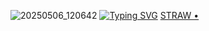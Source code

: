 
![20250506_120642](https://github.com/user-attachments/assets/d57380a3-ffe0-4baa-9f91-4a2516459fd4)
<a href="https://git.io/typing-svg"><img src="https://readme-typing-svg.demolab.com?font=Fira+Code&pause=1000&color=F7F7F7&background=FFFFFF00&width=435&lines=Tch..;John+doe+was+worst+hacker!+;Even+1x4+too!+" alt="Typing SVG" /></a>
   [STRAW • ](https://janedoeefann.straw.page) 
